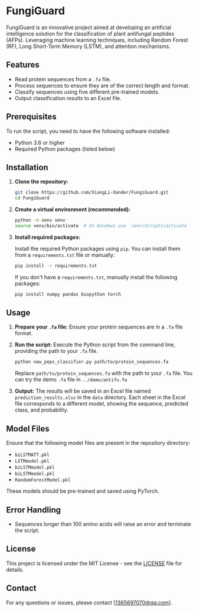 # FungiGuard
FungiGuard is an innovative project aimed at developing an artificial intelligence solution for the classification of plant antifungal peptides (AFPs). Leveraging machine learning techniques, including Random Forest (RF), Long Short-Term Memory (LSTM), and attention mechanisms.

## Features

- Read protein sequences from a `.fa` file.
- Process sequences to ensure they are of the correct length and format.
- Classify sequences using five different pre-trained models.
- Output classification results to an Excel file.

## Prerequisites

To run the script, you need to have the following software installed:

- Python 3.6 or higher
- Required Python packages (listed below)

## Installation

1. **Clone the repository:**

    ```bash
    git clone https://github.com/XiangLi-Xander/FungiGuard.git
    cd FungiGuard
    ```

2. **Create a virtual environment (recommended):**

    ```bash
    python -m venv venv
    source venv/bin/activate  # On Windows use `venv\Scripts\activate`
    ```

3. **Install required packages:**

    Install the required Python packages using `pip`. You can install them from a `requirements.txt` file or manually:

    ```bash
    pip install -r requirements.txt
    ```

    If you don't have a `requirements.txt`, manually install the following packages:

    ```bash
    pip install numpy pandas biopython torch
    ```

## Usage

1. **Prepare your `.fa` file:** Ensure your protein sequences are in a `.fa` file format.

2. **Run the script:** Execute the Python script from the command line, providing the path to your `.fa` file.

    ```bash
    python new_peps_classifier.py path/to/protein_sequences.fa
    ```

    Replace `path/to/protein_sequences.fa` with the path to your `.fa` file. You can try the demo `.fa` file in `../demo/antifu.fa`

3. **Output:** The results will be saved in an Excel file named `prediction_results.xlsx` in the `data` directory. Each sheet in the Excel file corresponds to a different model, showing the sequence, predicted class, and probability.

## Model Files

Ensure that the following model files are present in the repository directory:

- `biLSTMATT.pkl`
- `LSTMmodel.pkl`
- `biLSTMmodel.pkl`
- `biLSTMmodel.pkl`
- `RandomForestModel.pkl`

These models should be pre-trained and saved using PyTorch.

## Error Handling

- Sequences longer than 100 amino acids will raise an error and terminate the script.

## License

This project is licensed under the MIT License - see the [LICENSE](LICENSE) file for details.

## Contact

For any questions or issues, please contact [1365697070@qq.com].
